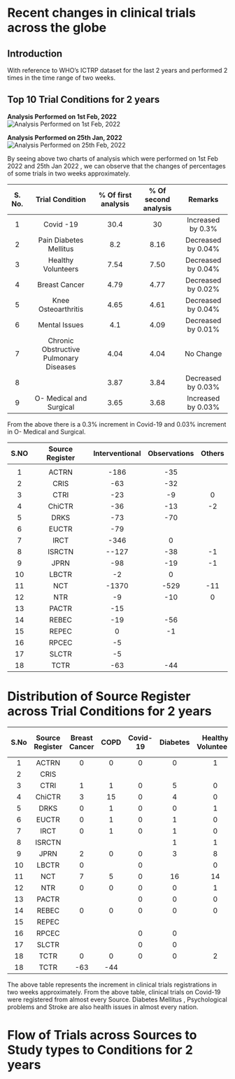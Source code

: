 # Recent changes in clinical trials across the globe



## Introduction
With reference to WHO’s ICTRP dataset for the last 2 years and performed 2 times in the time range of two weeks.

## Top 10 Trial Conditions for 2 years


**Analysis Performed on 1st Feb, 2022**
![Analysis Performed on 1st Feb, 2022](https://github.com/balakrishnabadveli/knowledge_graphs/blob/main/Reports/Images/2022/Feb/Top%2010%20Trial%20Conditions%20Pie%20Chart%20Since%202%20Years_20220201_161350.png)

**Analysis Performed on 25th Jan, 2022**
![Analysis Performed on 25th Feb, 2022](https://github.com/balakrishnabadveli/knowledge_graphs/blob/main/Reports/Images/2022/Feb/Top%2010%20Trial%20Conditions%20Pie%20Chart%20Since%202%20Years_20220201_161352.png)


By seeing above two charts of analysis which were performed on 1st Feb 2022 and 25th Jan 2022 , we can observe that the changes of percentages of some trials in two weeks approximately.


| S. No. |             Trial Condition            | % Of first analysis | % Of second analysis |       Remarks      |
|:------:|:--------------------------------------:|:-------------------:|:--------------------:|:------------------:|
| 1      | Covid -19                              | 30.4                | 30                 | Increased by 0.3%  |
| 2      | Pain Diabetes Mellitus                      | 8.2                 | 8.16                 | Decreased by 0.04% |
| 3      | Healthy Volunteers                     | 7.54                | 7.50                 | Decreased by 0.04% |
| 4      | Breast Cancer                          | 4.79                | 4.77                 | Decreased by 0.02% |
| 5      | Knee Osteoarthritis                    | 4.65                | 4.61                 | Decreased by 0.04% |
| 6      | Mental Issues                          | 4.1                 | 4.09                 | Decreased by 0.01% |
| 7      | Chronic Obstructive Pulmonary Diseases | 4.04                | 4.04                 | No Change          |
| 8      |                                    | 3.87                | 3.84                 | Decreased by 0.03% |
| 9      | O- Medical and Surgical                | 3.65                | 3.68                 | Increased by 0.03% |


From the above there is a 0.3% increment  in Covid-19 and 0.03% increment  in O- Medical and Surgical.




| S.NO | Source Register | Interventional | Observations | Others |
|:----:|:---------------:|:--------------:|:------------:|:------:|
|      |                 |                |              |        |
|   1  |      ACTRN      |      -186      |      -35     |        |
|   2  |       CRIS      |       -63      |      -32     |        |
|   3  |       CTRI      |       -23      |      -9      |    0   |
|   4  |      ChiCTR     |       -36      |      -13     |   -2   |
|   5  |       DRKS      |       -73      |      -70     |        |
|   6  |      EUCTR      |       -79      |              |        |
|   7  |       IRCT      |      -346      |       0      |        |
|   8  |      ISRCTN     |      --127     |      -38     |   -1   |
|   9  |       JPRN      |       -98      |      -19     |   -1   |
|  10  |      LBCTR      |       -2       |       0      |        |
|  11  |       NCT       |      -1370     |     -529     |   -11  |
|  12  |       NTR       |       -9       |      -10     |    0   |
|  13  |      PACTR      |       -15      |              |        |
|  14  |      REBEC      |       -19      |      -56     |        |
|  15  |      REPEC      |        0       |      -1      |        |
|  16  |      RPCEC      |       -5       |              |        |
|  17  |      SLCTR      |       -5       |              |        |
|  18  |       TCTR      |       -63      |      -44     |        |


# Distribution of Source Register across Trial Conditions for 2 years

| S.No | Source Register | Breast Cancer | COPD | Covid-19 | Diabetes | Healthy Volunteers  | Knee Osteoarthriti | Mental Issues | Pain | Stroke | Medical and Surgical |
|:----:|:---------------:|:-------------:|:----:|:--------:|:--------:|:-------------------:|:------------------:|:-------------:|:----:|:------:|:--------------------:|
|   1  |      ACTRN      | 0             | 0    | 0        | 0        | 1                   | 2                  | 0             | 0    | 0      |                      |
|   2  |       CRIS      |               |      |          |          |                     |                    |               |      |        |                      |
|   3  |       CTRI      | 1             | 1    | 0        | 5        | 0                   | 1                  | 0             | 0    | 0      | 1                    |
|   4  |      ChiCTR     | 3             | 15   | 0        | 4        | 0                   | 6                  | 2             | 2    | 4      |                      |
|   5  |       DRKS      | 0             | 1    | 0        | 0        | 1                   | 0                  | 1             | 1    | 0      |                      |
|   6  |      EUCTR      | 0             | 1    | 0        | 1        | 0                   | 1                  | 0             | 0    | 0      |                      |
|   7  |       IRCT      | 0             | 1    | 0        | 1        | 0                   | 2                  | 2             | 3    | 0      |                      |
|   8  |      ISRCTN     |               |      |          | 1        | 1                   |                    | 1             | 1    |        |                      |
|   9  |       JPRN      | 2             | 0    | 0        | 3        | 8                   | 1                  | 0             | 2    | 2      |                      |
|  10  |      LBCTR      | 0             |      | 0        |          | 0                   |                    | 0             |      |        |                      |
|  11  |       NCT       | 7             | 5    | 0        | 16       | 14                  | 9                  | 9             | 11   | 9      |                      |
|  12  |       NTR       | 0             | 0    | 0        | 0        | 1                   | 0                  | 0             | 0    | 0      |                      |
|  13  |      PACTR      |               |      | 0        | 0        | 0                   |                    |               |      |        |                      |
| 14   |      REBEC      | 0             | 0    | 0        | 0        | 0                   | 0                  | 0             | 0    | 1      |                      |
| 15   |      REPEC      |               |      |          |          |                     |                    |               |      |        |                      |
| 16   |      RPCEC      |               |      | 0        | 0        |                     |                    |               |      | 0      |                      |
| 17   |      SLCTR      |               |      | 0        | 0        |                     |                    | 0             |      | 0      |                      |
| 18   |       TCTR      | 0             | 0    | 0        | 0        | 2                   | 0                  | 0             | 0    | 0      |                      |
|  18  |       TCTR      |      -63      |  -44 |          |          |                     |                    |               |      |        |                      |


The above table represents the increment in clinical trials registrations in two weeks approximately.
From the above table, clinical trials on Covid-19 were registered from almost every Source. Diabetes Mellitus , Psychological problems and Stroke are also health issues in almost every nation. 

# Flow of Trials across Sources to Study types to Conditions for 2 years
